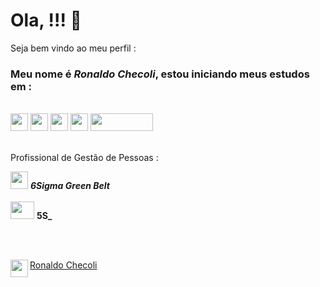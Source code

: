 Ola,  !!! 👊
===
Seja bem vindo ao meu perfil :

### Meu nome é _Ronaldo Checoli_, estou iniciando meus estudos em :
<br>
<a href="url"><img src="https://upload.wikimedia.org/wikipedia/commons/thumb/6/61/HTML5_logo_and_wordmark.svg/200px-HTML5_logo_and_wordmark.svg.png" align="rigth" height="28" width="28" ></a>
<a href="url"><img src="https://upload.wikimedia.org/wikipedia/commons/thumb/d/d5/CSS3_logo_and_wordmark.svg/363px-CSS3_logo_and_wordmark.svg.png" align="rigth" height="28" width="28" ></a>
<a href="url"><img src="https://upload.wikimedia.org/wikipedia/commons/thumb/9/99/Unofficial_JavaScript_logo_2.svg/260px-Unofficial_JavaScript_logo_2.svg.png" align="rigth" height="28" width="28" ></a>
<a href="url"><img src="https://www.domosolucoes.com.br/wp-content/uploads/2020/09/power-bi.jpg" align="rigth" height="28" width="28" ></a>
<a href="url"><img src="https://www.python.org/static/img/python-logo.png" align="rigth" height="28" width="100" ></a>
<br><br>

Profissional de Gestão de Pessoas :

<a href="url"><img src="https://encrypted-tbn0.gstatic.com/images?q=tbn:ANd9GcRY6kw1sskIojJ8Ha7wsV-jQlZQBqPJrTEv6F1m0B1PAVN375BZBuwZrRZv4-3ZiKKl9nU&usqp=CAU" align="rigth" height="28" width="28" ></a> 
**_6Sigma Green Belt_**
<br><br>
<a href="url"><img src="https://media.treasy.com.br/media/2016/08/Programa-5S.png" align="rigth" height="28" width="38" ></a> 
**5S_**

<br><br>

<a href="url"><img src="https://pics.freeicons.io/uploads/icons/png/13594160351580961642-512.png" align="left" height="28" width="28" ></a> 
[Ronaldo Checoli](https://www.linkedin.com/in/ronaldochecoli-gestor/)


 
 

